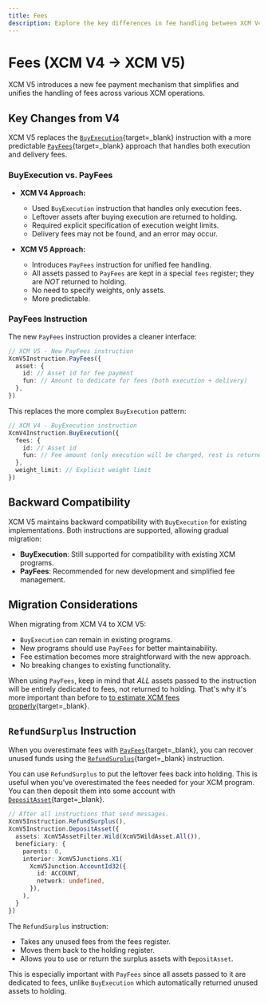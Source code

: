 ```yaml
---
title: Fees
description: Explore the key differences in fee handling between XCM V4 and V5, including new payment mechanisms, delivery fees, and improved predictability for cross-chain transactions.
---
```


# Fees (XCM V4 → XCM V5)

XCM V5 introduces a new fee payment mechanism that simplifies and unifies the handling of fees across various XCM operations.

## Key Changes from V4

XCM V5 replaces the [`BuyExecution`](https://paritytech.github.io/polkadot-sdk/master/staging_xcm/v5/enum.Instruction.html#variant.BuyExecution){target=\_blank} instruction with a more predictable [`PayFees`](https://paritytech.github.io/polkadot-sdk/master/staging_xcm/v5/enum.Instruction.html#variant.PayFees){target=\_blank} approach that handles both execution and delivery fees.

### BuyExecution vs. PayFees

- **XCM V4 Approach:**

    - Used `BuyExecution` instruction that handles only execution fees.
    - Leftover assets after buying execution are returned to holding.
    - Required explicit specification of execution weight limits.
    - Delivery fees may not be found, and an error may occur.

- **XCM V5 Approach:**

    - Introduces `PayFees` instruction for unified fee handling.
    - All assets passed to `PayFees` are kept in a special `fees` register; they are _NOT_ returned to holding.
    - No need to specify weights, only assets.
    - More predictable.

### PayFees Instruction

The new `PayFees` instruction provides a cleaner interface:

```typescript
// XCM V5 - New PayFees instruction
XcmV5Instruction.PayFees({
  asset: {
    id: // Asset id for fee payment
    fun: // Amount to dedicate for fees (both execution + delivery)
  },
})
```

This replaces the more complex `BuyExecution` pattern:

```typescript
// XCM V4 - BuyExecution instruction
XcmV4Instruction.BuyExecution({
  fees: {
    id: // Asset id
    fun: // Fee amount (only execution will be charged, rest is returned to holding)
  },
  weight_limit: // Explicit weight limit
})
```

## Backward Compatibility

XCM V5 maintains backward compatibility with `BuyExecution` for existing implementations. Both instructions are supported, allowing gradual migration:

- **BuyExecution**: Still supported for compatibility with existing XCM programs.
- **PayFees**: Recommended for new development and simplified fee management.

## Migration Considerations

When migrating from XCM V4 to XCM V5:

- `BuyExecution` can remain in existing programs.
- New programs should use `PayFees` for better maintainability.
- Fee estimation becomes more straightforward with the new approach.
- No breaking changes to existing functionality.

When using `PayFees`, keep in mind that _ALL_ assets passed to the instruction will be entirely dedicated to fees, not returned to holding.
That's why it's more important than before to [to estimate XCM fees properly](/develop/interoperability/xcm-runtime-apis/){target=\_blank}.

## `RefundSurplus` Instruction

When you overestimate fees with [`PayFees`](https://paritytech.github.io/polkadot-sdk/master/staging_xcm/v5/enum.Instruction.html#variant.PayFees){target=\_blank}, you can recover unused funds using the [`RefundSurplus`](https://paritytech.github.io/polkadot-sdk/master/staging_xcm/v5/enum.Instruction.html#variant.RefundSurplus){target=\_blank} instruction.

You can use `RefundSurplus` to put the leftover fees back into holding. This is useful when you've overestimated the fees needed for your XCM program. You can then deposit them into some account with [`DepositAsset`](https://paritytech.github.io/polkadot-sdk/master/staging_xcm/v5/enum.Instruction.html#variant.DepositAsset){target=\_blank}.

```typescript
// After all instructions that send messages.
XcmV5Instruction.RefundSurplus(),
XcmV5Instruction.DepositAsset({
  assets: XcmV5AssetFilter.Wild(XcmV5WildAsset.All()),
  beneficiary: {
    parents: 0,
    interior: XcmV5Junctions.X1(
      XcmV5Junction.AccountId32({
        id: ACCOUNT,
        network: undefined,
      }),
    ),
  }
})
```

The `RefundSurplus` instruction:

- Takes any unused fees from the fees register.
- Moves them back to the holding register.
- Allows you to use or return the surplus assets with `DepositAsset`.

This is especially important with `PayFees` since all assets passed to it are dedicated to fees, unlike `BuyExecution` which automatically returned unused assets to holding.
